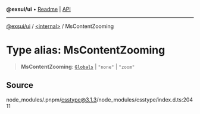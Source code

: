 **@exsui/ui** • [Readme](../../README.md) \| [API](../../globals.md)

***

[@exsui/ui](../../README.md) / [\<internal\>](../README.md) / MsContentZooming

# Type alias: MsContentZooming

> **MsContentZooming**: [`Globals`](Globals.md) \| `"none"` \| `"zoom"`

## Source

node\_modules/.pnpm/csstype@3.1.3/node\_modules/csstype/index.d.ts:20411
